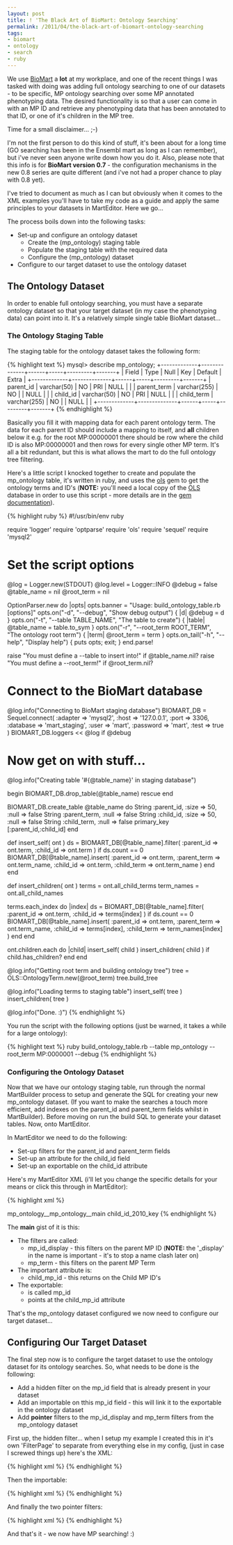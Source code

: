 ```yaml
---
layout: post
title: ! 'The Black Art of BioMart: Ontology Searching'
permalink: /2011/04/the-black-art-of-biomart-ontology-searching
tags:
- biomart
- ontology
- search
- ruby
---
```


We use [BioMart](http://www.biomart.org) a **lot** at my workplace, and one of the recent things I was tasked with
doing was adding full ontology searching to one of our datasets - to be specific, MP ontology searching over some
MP annotated phenotyping data.  The desired functionality is so that a user can come in with an MP ID and retrieve
any phenotyping data that has been annotated to that ID, or one of it's children in the MP tree.

Time for a small disclaimer... ;-)

I'm not the first person to do this kind of stuff, it's been about for a long time (GO searching has been in the
Ensembl mart as long as I can remember), but i've never seen anyone write down how you do it.  Also, please note
that this info is for **BioMart version 0.7** - the configuration mechanisms in the new 0.8 series are quite
different (and i've not had a proper chance to play with 0.8 yet).

I've tried to document as much as I can but obviously when it comes to the XML examples
you'll have to take my code as a guide and apply the same principles to your datasets in MartEditor.  Here we go...

The process boils down into the following tasks:

* Set-up and configure an ontology dataset
  * Create the (mp\_ontology) staging table
  * Populate the staging table with the required data
  * Configure the (mp\_ontology) dataset
* Configure to our target dataset to use the ontology dataset

## The Ontology Dataset

In order to enable full ontology searching, you must have a separate ontology dataset so that your target dataset
(in my case the phenotyping data) can point into it.  It's a relatively simple single table BioMart dataset...

### The Ontology Staging Table

The staging table for the ontology dataset takes the following form:

{% highlight text %}
mysql> describe mp_ontology;
+-------------+--------------+------+-----+---------+-------+
| Field       | Type         | Null | Key | Default | Extra |
+-------------+--------------+------+-----+---------+-------+
| parent_id   | varchar(50)  | NO   | PRI | NULL    |       |
| parent_term | varchar(255) | NO   |     | NULL    |       |
| child_id    | varchar(50)  | NO   | PRI | NULL    |       |
| child_term  | varchar(255) | NO   |     | NULL    |       |
+-------------+--------------+------+-----+---------+-------+
{% endhighlight %}

Basically you fill it with mapping data for each parent ontology term.  The data for each parent ID should include
a mapping to itself, and **all** children below it e.g. for the root MP:00000001 there should be row where the child ID
is also MP:00000001 and then rows for every single other MP term.  It's all a bit redundant, but this is what allows
the mart to do the full ontology tree filtering.

Here's a little script I knocked together to create and populate the mp_ontology table, it's written in ruby, and uses
the [ols](https://rubygems.org/gems/ols) gem to get the ontology terms and ID's (**NOTE:** you'll need a local copy
of the [OLS](http://www.ebi.ac.uk/ontology-lookup/) database in order to use this script - more details are in the
[gem documentation](http://rubydoc.info/gems/ols/0.0.1/frames)).

{% highlight ruby %}
#!/usr/bin/env ruby

require 'logger'
require 'optparse'
require 'ols'
require 'sequel'
require 'mysql2'

# Set the script options

@log        = Logger.new(STDOUT)
@log.level  = Logger::INFO
@debug      = false
@table_name = nil
@root_term  = nil

OptionParser.new do |opts|
  opts.banner = "Usage: build_ontology_table.rb [options]"
  opts.on("-d", "--debug", "Show debug output")                    { |d| @debug = d }
  opts.on("-t", "--table TABLE_NAME", "The table to create")       { |table| @table_name = table.to_sym }
  opts.on("-r", "--root_term ROOT_TERM", "The ontology root term") { |term| @root_term = term }
  opts.on_tail("-h", "--help", "Display help")                     { puts opts; exit; }
end.parse!

raise "You must define a --table to insert into!" if @table_name.nil?
raise "You must define a --root_term!"            if @root_term.nil?

# Connect to the BioMart database

@log.info("Connecting to BioMart staging database")
BIOMART_DB = Sequel.connect(
  :adapter  => 'mysql2',
  :host     => '127.0.0.1',
  :port     => 3306,
  :database => 'mart_staging',
  :user     => 'mart',
  :password => 'mart',
  :test     => true
)
BIOMART_DB.loggers << @log if @debug

# Now get on with stuff...

@log.info("Creating table '#{@table_name}' in staging database")

begin
  BIOMART_DB.drop_table(@table_name)
rescue
end

BIOMART_DB.create_table @table_name do
  String :parent_id, :size => 50, :null => false
  String :parent_term, :null => false
  String :child_id, :size => 50, :null => false
  String :child_term, :null => false
  primary_key [:parent_id,:child_id]
end

def insert_self( ont )
  ds = BIOMART_DB[@table_name].filter( :parent_id => ont.term, :child_id => ont.term )
  if ds.count == 0
    BIOMART_DB[@table_name].insert(
      :parent_id   => ont.term,
      :parent_term => ont.term_name,
      :child_id    => ont.term,
      :child_term  => ont.term_name
    )
  end
end

def insert_children( ont )
  terms      = ont.all_child_terms
  term_names = ont.all_child_names

  terms.each_index do |index|
    ds = BIOMART_DB[@table_name].filter( :parent_id => ont.term, :child_id => terms[index] )
    if ds.count == 0
      BIOMART_DB[@table_name].insert(
        :parent_id   => ont.term,
        :parent_term => ont.term_name,
        :child_id    => terms[index],
        :child_term  => term_names[index]
      )
    end
  end

  ont.children.each do |child|
    insert_self( child )
    insert_children( child ) if child.has_children?
  end
end

@log.info("Getting root term and building ontology tree")
tree = OLS::OntologyTerm.new(@root_term)
tree.build_tree

@log.info("Loading terms to staging table")
insert_self( tree )
insert_children( tree )

@log.info("Done. :)")
{% endhighlight %}

You run the script with the following options (just be warned, it takes a while for a large ontology):

{% highlight text %}
ruby build_ontology_table.rb --table mp_ontology --root_term MP:0000001 --debug
{% endhighlight %}


### Configuring the Ontology Dataset

Now that we have our ontology staging table, run through the normal MartBuilder process to setup and
generate the SQL for creating your new mp\_ontology dataset.  (If you want to make the searches a touch more
efficient, add indexes on the parent\_id and parent\_term fields whilst in MartBuilder).  Before moving on
run the build SQL to generate your dataset tables.  Now, onto MartEditor.

In MartEditor we need to do the following:

* Set-up filters for the parent\_id and parent\_term fields
* Set-up an attribute for the child\_id field
* Set-up an exportable on the child\_id attribute

Here's my MartEditor XML (i'll let you change the specific details for your means or click this through in
MartEditor):

{% highlight xml %}
<?xml version="1.0" encoding="UTF-8"?>
<!DOCTYPE DatasetConfig>
<DatasetConfig dataset="mp_ontology" datasetID="13" displayName="Mammalian Phenotype (MP) Ontology" hideDisplay="true" interfaces="default" internalName="default" martUsers="default" modified="2011-04-19 10:06:02" softwareVersion="0.6" template="mp_ontology" type="TableSet" visible="0">
  <MainTable>mp_ontology__mp_ontology__main</MainTable>
  <Key>child_id_2010_key</Key>
  <Exportable attributes="child_mp_id" internalName="mp_id" linkName="mp_id" name="mp_id" type="link"/>
  <FilterPage displayName="FILTERS" internalName="filters">
    <FilterGroup displayName="FILTERS" internalName="filters">
      <FilterCollection displayName="mp ontology" internalName="mp_ontology">
        <FilterDescription displayName="MP ID" displayType="text" field="parent_id_2010_key" internalName="mp_id_display" key="child_id_2010_key" legal_qualifiers="=" qualifier="=" tableConstraint="main" type="text"/>
        <FilterDescription displayName="MP Term" displayType="text" field="parent_term_2010" internalName="mp_term" key="child_id_2010_key" legal_qualifiers="=" qualifier="=" tableConstraint="main" type="text"/>
      </FilterCollection>
    </FilterGroup>
  </FilterPage>
  <AttributePage displayName="ATTRIBUTES" internalName="attributes" outFormats="html,txt,csv,tsv,xls">
    <AttributeGroup displayName="FEATURES" internalName="features">
      <AttributeCollection displayName="mp ontology" internalName="mp_ontology">
        <AttributeDescription displayName="Parent ID" field="parent_id_2010_key" internalName="parent_mp_id" key="child_id_2010_key" maxLength="255" tableConstraint="main"/>
        <AttributeDescription displayName="Parent Term" field="parent_term_2010" internalName="parent_mp_term" key="child_id_2010_key" maxLength="255" tableConstraint="main"/>
        <AttributeDescription displayName="Child ID" field="child_id_2010_key" internalName="child_mp_id" key="child_id_2010_key" maxLength="255" tableConstraint="main"/>
        <AttributeDescription displayName="Child Term" field="child_term_2010" internalName="child_mp_term" key="child_id_2010_key" maxLength="255" tableConstraint="main"/>
      </AttributeCollection>
    </AttributeGroup>
  </AttributePage>
</DatasetConfig>
{% endhighlight %}

The **main** gist of it is this:

* The filters are called:
  * mp\_id\_display - this filters on the parent MP ID (**NOTE:** the '\_display' in the name is important - it's to stop a name clash later on)
  * mp\_term - this filters on the parent MP Term
* The important attribute is:
  * child\_mp\_id - this returns on the Child MP ID's
* The exportable:
  * is called mp\_id
  * points at the child\_mp\_id attribute

That's the mp\_ontology dataset configured we now need to configure our target dataset...

## Configuring Our Target Dataset

The final step now is to configure the target dataset to use the ontology dataset for its ontology searches.
So, what needs to be done is the following:

* Add a hidden filter on the mp\_id field that is already present in your dataset
* Add an importable on tthis mp\_id field - this will link it to the exportable in the ontology dataset
* Add **pointer** filters to the mp\_id\_display and mp\_term filters from the mp\_ontology dataset

First up, the hidden filter...  when I setup my example I created this in it's own 'FilterPage' to separate from
everything else in my config, (just in case I screwed things up) here's the XML:

{% highlight xml %}
<FilterPage hideDisplay="true" internalName="mp_ontology">
  <FilterGroup hideDisplay="true" internalName="mp_ontology">
    <FilterCollection hideDisplay="true" internalName="param_level_heatmap_mp_id">
      <FilterDescription displayName="MP ID" displayType="text" field="mp_term" hideDisplay="true" internalName="param_level_heatmap_mp_id" key="id_1024_key" legal_qualifiers="=" qualifier="=" tableConstraint="phenotyping__param_level_heatmap__dm" type="text"/>
    </FilterCollection>
  </FilterGroup>
</FilterPage>
{% endhighlight %}

Then the importable:

{% highlight xml %}
<Importable filters="param_level_heatmap_mp_id" internalName="mp_id" linkName="mp_id" name="mp_id" type="link"/>
{% endhighlight %}

And finally the two pointer filters:

{% highlight xml %}
<FilterCollection displayName="MP ID" internalName="param_level_heatmap_mp_id_display">
  <FilterDescription displayName="MP ID" internalName="param_level_heatmap_mp_id_display" pointerDataset="mp_ontology" pointerFilter="mp_id_display" pointerInterface="default" tableConstraint="phenotyping__"/>
</FilterCollection>
<FilterCollection displayName="MP Term" internalName="param_level_heatmap_mp_term">
  <FilterDescription displayName="MP Term" internalName="param_level_heatmap_mp_term" pointerDataset="mp_ontology" pointerFilter="mp_term" pointerInterface="default" tableConstraint="phenotyping__"/>
</FilterCollection>
{% endhighlight %}

And that's it - we now have MP searching! :)
